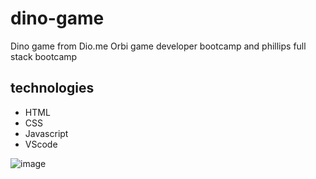 # dino-game
Dino game from Dio.me  Orbi game developer bootcamp  and phillips full stack bootcamp

## technologies
- HTML
- CSS
- Javascript
- VScode 

![image](https://user-images.githubusercontent.com/26682838/160537551-7beb99e4-29c7-4f5a-9ed5-b6b5e8d3e646.png)
